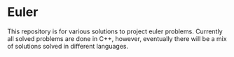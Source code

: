 Euler
=====

This repository is for various solutions to project euler problems.
Currently all solved problems are done in C++, however, eventually there will be a mix of
solutions solved in different languages. 
